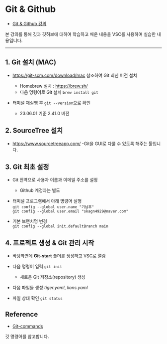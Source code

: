 # Git & Github
- [Git & Github 강의](https://www.youtube.com/watch?v=1I3hMwQU6GU)


본 강의를 통해 깃과 깃허브에 대하여 학습하고 배운 내용을 VSC를 사용하여 실습한 내용입니다.

---
## 1. Git 설치 (MAC)
- https://git-scm.com/download/mac 참조하여 Git 최신 버전 설치
  - Homebrew 설치 : https://brew.sh/ 
  - 다음 명령어로 Git 설치
      ```brew install git```

- 터미널 재실행 후 ```git --version```으로 확인   
  - 23.06.01 기준 2.41.0 버전

## 2. SourceTree 설치
- https://www.sourcetreeapp.com/ -Git을 GUI로 다룰 수 있도록 해주는 툴입니다.

## 3. Git 최초 설정
- Git 전역으로 사용자 이름과 이메일 주소를 설정
  - Github 계정과는 별도   

- 터미널 프로그램에서 아래 명령어 실행   
```git config --global user.name "기남후"```   
```git config --global user.email "skagn4929@naver.com"```   

- 기본 브랜치명 변경   
```git config --global init.defaultBranch main```

## 4. 프로젝트 생성 & Git 관리 시작
- 바탕화면에 **Git-start** 폴더를 생성하고 VSC로 열람

- 다음 명령어 입력 ```git init```
  - 새로운 Git 저장소(repository) 생성    

- 다음 파일들 생성 *tiger.yaml*, *lions.yaml*

- 파일 상태 확인 ```git status```






## Reference
- [Git-commands](https://git-scm.com/docs/git#_git_commands)

깃 명령어를 참고합니다.
